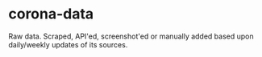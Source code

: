 # corona-data
Raw data. Scraped, API'ed, screenshot'ed or manually added based upon daily/weekly updates of its sources.
